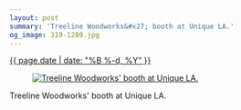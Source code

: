 ```yaml
---
layout: post
summary: 'Treeline Woodworks&#x27; booth at Unique LA.'
og_image: 319-1280.jpg
---
```


<div class="post">
 <time>
  <a href="/319">
   {{ page.date | date: "%B %-d, %Y" }}
  </a>
 </time>
 <a href="/319">
  <figure data-taken="5/4/2014">
   <img alt="Treeline Woodworks' booth at Unique LA." sizes="(min-width: 700px) 50vw, calc(100vw - 2rem)" src="{{ site.assets_url }}/319-640.jpg" srcset="{{ site.assets_url }}/319-1280.jpg 1280w, {{ site.assets_url }}/319-960.jpg 960w, {{ site.assets_url }}/319-640.jpg 640w, {{ site.assets_url }}/319-320.jpg 320w"/>
  </figure>
 </a>
 <span>
  Treeline Woodworks' booth at Unique LA.
 </span>
</div>
